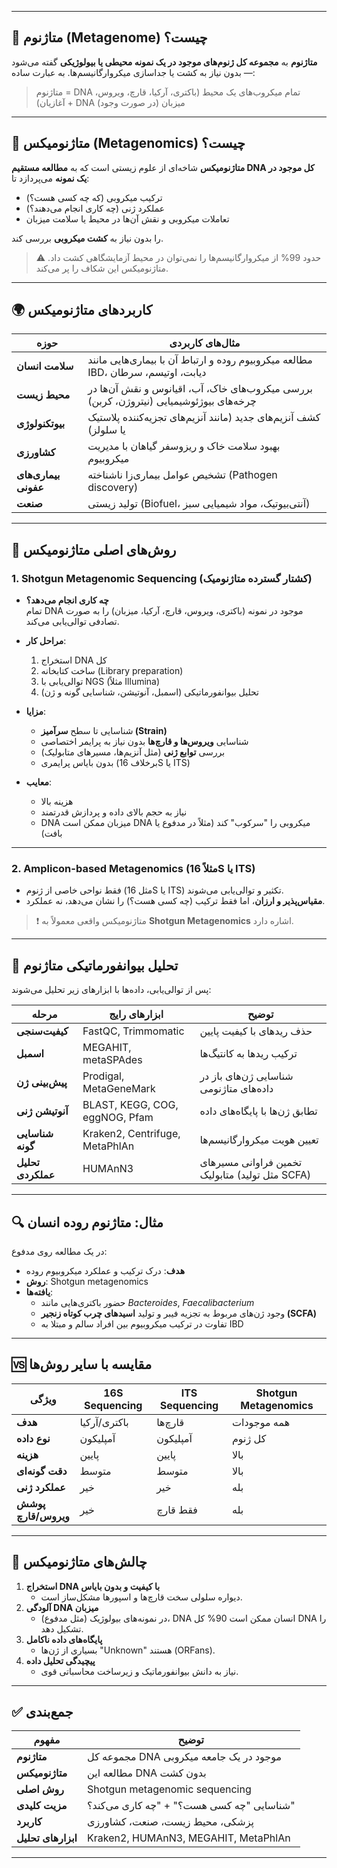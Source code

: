 
---
## 🧬 **متاژنوم (Metagenome) چیست؟**

**متاژنوم** به **مجموعه کل ژنوم‌های موجود در یک نمونه محیطی یا بیولوژیکی** گفته می‌شود — بدون نیاز به کشت یا جداسازی میکروارگانیسم‌ها.
به عبارت ساده:  
> متاژنوم = DNA تمام میکروب‌های یک محیط (باکتری، آرکیا، قارچ، ویروس، آغازیان) + DNA میزبان (در صورت وجود)

---

## 🔬 **متاژنومیکس (Metagenomics) چیست؟**

**متاژنومیکس** شاخه‌ای از علوم زیستی است که به **مطالعه مستقیم DNA کل موجود در یک نمونه** می‌پردازد تا:
- ترکیب میکروبی (که چه کسی هست؟)
- عملکرد ژنی (چه کاری انجام می‌دهند؟)
- تعاملات میکروبی و نقش آن‌ها در محیط یا سلامت میزبان

را بدون نیاز به **کشت میکروبی** بررسی کند.

> ⚠️ حدود 99% از میکروارگانیسم‌ها را نمی‌توان در محیط آزمایشگاهی کشت داد. متاژنومیکس این شکاف را پر می‌کند.

---
## 🌍 کاربردهای متاژنومیکس

| حوزه | مثال‌های کاربردی |
|------|------------------|
| **سلامت انسان** | مطالعه میکروبیوم روده و ارتباط آن با بیماری‌هایی مانند IBD، دیابت، اوتیسم، سرطان |
| **محیط زیست** | بررسی میکروب‌های خاک، آب، اقیانوس و نقش آن‌ها در چرخه‌های بیوژئوشیمیایی (نیتروژن، کربن) |
| **بیوتکنولوژی** | کشف آنزیم‌های جدید (مانند آنزیم‌های تجزیه‌کننده پلاستیک یا سلولز) |
| **کشاورزی** | بهبود سلامت خاک و ریزوسفر گیاهان با مدیریت میکروبیوم |
| **بیماری‌های عفونی** | تشخیص عوامل بیماری‌زا ناشناخته (Pathogen discovery) |
| **صنعت** | تولید زیستی (Biofuel، آنتی‌بیوتیک، مواد شیمیایی سبز) |

---

## 🧪 روش‌های اصلی متاژنومیکس

### 1. **Shotgun Metagenomic Sequencing** (کشتار گسترده متاژنومیک)

- **چه کاری انجام می‌دهد؟**  
  تمام DNA موجود در نمونه (باکتری، ویروس، قارچ، آرکیا، میزبان) را به صورت تصادفی توالی‌یابی می‌کند.

- **مراحل کار**:
  1. استخراج DNA کل
  2. ساخت کتابخانه (Library preparation)
  3. توالی‌یابی با NGS (مثلاً Illumina)
  4. تحلیل بیوانفورماتیکی (اسمبل، آنوتیشن، شناسایی گونه و ژن)

- **مزایا**:
  - شناسایی تا سطح **سرآمیز (Strain)**
  - شناسایی **ویروس‌ها و قارچ‌ها** بدون نیاز به پرایمر اختصاصی
  - بررسی **توابع ژنی** (مثل آنزیم‌ها، مسیرهای متابولیک)
  - بدون بایاس پرایمری (برخلاف 16S یا ITS)

- **معایب**:
  - هزینه بالا
  - نیاز به حجم بالای داده و پردازش قدرتمند
  - DNA میزبان ممکن است DNA میکروبی را "سرکوب" کند (مثلاً در مدفوع یا بافت)

---

### 2. **Amplicon-based Metagenomics** (مثلاً 16S یا ITS)

- فقط نواحی خاصی از ژنوم (مثل 16S یا ITS) تکثیر و توالی‌یابی می‌شوند.
- **مقیاس‌پذیر و ارزان**، اما فقط ترکیب (چه کسی هست؟) را نشان می‌دهد، نه عملکرد.
> ❗ متاژنومیکس واقعی معمولاً به **Shotgun Metagenomics** اشاره دارد.

---

## 🧠 تحلیل بیوانفورماتیکی متاژنوم

پس از توالی‌یابی، داده‌ها با ابزارهای زیر تحلیل می‌شوند:

| مرحله | ابزارهای رایج | توضیح |
|--------|----------------|--------|
| **کیفیت‌سنجی** | FastQC, Trimmomatic | حذف ریدهای با کیفیت پایین |
| **اسمبل** | MEGAHIT, metaSPAdes | ترکیب ریدها به کانتیگ‌ها |
| **پیش‌بینی ژن** | Prodigal, MetaGeneMark | شناسایی ژن‌های باز در داده‌های متاژنومی |
| **آنوتیشن ژنی** | BLAST, KEGG, COG, eggNOG, Pfam | تطابق ژن‌ها با پایگاه‌های داده |
| **شناسایی گونه** | Kraken2, Centrifuge, MetaPhlAn | تعیین هویت میکروارگانیسم‌ها |
| **تحلیل عملکردی** | HUMAnN3 | تخمین فراوانی مسیرهای متابولیک (مثل تولید SCFA) |

---

## 🔍 مثال: متاژنوم روده انسان

در یک مطالعه روی مدفوع:

- **هدف**: درک ترکیب و عملکرد میکروبیوم روده
- **روش**: Shotgun metagenomics
- **یافته‌ها**:
  - حضور باکتری‌هایی مانند *Bacteroides*, *Faecalibacterium*
  - وجود ژن‌های مربوط به تجزیه فیبر و تولید **اسیدهای چرب کوتاه زنجیر (SCFA)**
  - تفاوت در ترکیب میکروبیوم بین افراد سالم و مبتلا به IBD

---

## 🆚 مقایسه با سایر روش‌ها

| ویژگی | 16S Sequencing | ITS Sequencing | Shotgun Metagenomics |
|--------|----------------|----------------|------------------------|
| **هدف** | باکتری/آرکیا | قارچ‌ها | همه موجودات |
| **نوع داده** | آمپلیکون | آمپلیکون | کل ژنوم |
| **هزینه** | پایین | پایین | بالا |
| **دقت گونه‌ای** | متوسط | متوسط | بالا |
| **عملکرد ژنی** | خیر | خیر | بله |
| **پوشش ویروس/قارچ** | خیر | فقط قارچ | بله |

---

## 📌 چالش‌های متاژنومیکس

1. **استخراج DNA با کیفیت و بدون بایاس**
   - دیواره سلولی سخت قارچ‌ها و اسپورها مشکل‌ساز است.
2. **آلودگی DNA میزبان**
   - در نمونه‌های بیولوژیک (مثل مدفوع)، DNA انسان ممکن است 90% کل DNA را تشکیل دهد.
3. **پایگاه‌های داده ناکامل**
   - بسیاری از ژن‌ها "Unknown" هستند (ORFans).
4. **پیچیدگی تحلیل داده**
   - نیاز به دانش بیوانفورماتیک و زیرساخت محاسباتی قوی.

---

## ✅ جمع‌بندی

| مفهوم | توضیح |
|--------|--------|
| **متاژنوم** | مجموعه کل DNA موجود در یک جامعه میکروبی |
| **متاژنومیکس** | مطالعه این DNA بدون کشت |
| **روش اصلی** | Shotgun metagenomic sequencing |
| **مزیت کلیدی** | شناسایی "چه کسی هست؟" + "چه کاری می‌کند؟" |
| **کاربرد** | پزشکی، محیط زیست، صنعت، کشاورزی |
| **ابزارهای تحلیل** | Kraken2, HUMAnN3, MEGAHIT, MetaPhlAn |

---
